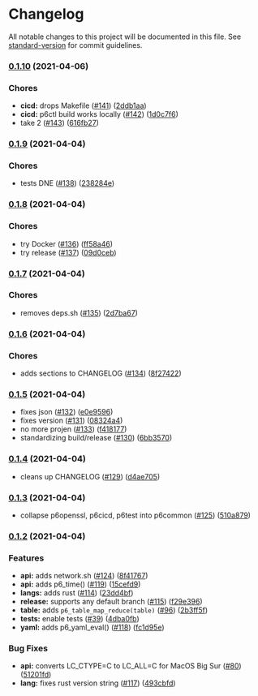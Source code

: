 # Changelog

All notable changes to this project will be documented in this file. See [standard-version](https://github.com/conventional-changelog/standard-version) for commit guidelines.

### [0.1.10](https://github.com/p6m7g8/p6common/compare/v0.1.9...v0.1.10) (2021-04-06)


### Chores

* **cicd:** drops Makefile ([#141](https://github.com/p6m7g8/p6common/issues/141)) ([2ddb1aa](https://github.com/p6m7g8/p6common/commit/2ddb1aa87448f931fa22f113115d509529282e39))
* **cicd:** p6ctl build works locally ([#142](https://github.com/p6m7g8/p6common/issues/142)) ([1d0c7f6](https://github.com/p6m7g8/p6common/commit/1d0c7f679e50caa9ea916e6bf76ec93ed7166c6f))
* take 2 ([#143](https://github.com/p6m7g8/p6common/issues/143)) ([616fb27](https://github.com/p6m7g8/p6common/commit/616fb2766845485ff7a78cd1d3de4433518c8a7e))

### [0.1.9](https://github.com/p6m7g8/p6common/compare/v0.1.8...v0.1.9) (2021-04-04)


### Chores

* tests DNE ([#138](https://github.com/p6m7g8/p6common/issues/138)) ([238284e](https://github.com/p6m7g8/p6common/commit/238284e3f76aa17f2651c7a9de7a1c951870b7ef))

### [0.1.8](https://github.com/p6m7g8/p6common/compare/v0.1.7...v0.1.8) (2021-04-04)


### Chores

* try Docker ([#136](https://github.com/p6m7g8/p6common/issues/136)) ([ff58a46](https://github.com/p6m7g8/p6common/commit/ff58a460a40f33617225f48a2a3404ecb87449da))
* try release ([#137](https://github.com/p6m7g8/p6common/issues/137)) ([09d0ceb](https://github.com/p6m7g8/p6common/commit/09d0ceb77a1404466600fd53a50313d60725106f))

### [0.1.7](https://github.com/p6m7g8/p6common/compare/v0.1.6...v0.1.7) (2021-04-04)


### Chores

* removes deps.sh ([#135](https://github.com/p6m7g8/p6common/issues/135)) ([2d7ba67](https://github.com/p6m7g8/p6common/commit/2d7ba6786fb85f8b9535b5af4e7f65ead53578a2))

### [0.1.6](https://github.com/p6m7g8/p6common/compare/v0.1.5...v0.1.6) (2021-04-04)


### Chores

* adds sections to CHANGELOG ([#134](https://github.com/p6m7g8/p6common/issues/134)) ([8f27422](https://github.com/p6m7g8/p6common/commit/8f27422a68afd382a3a24db0bc6b9b05a5856ce0))

### [0.1.5](https://github.com/p6m7g8/p6common/compare/v0.1.4...v0.1.5) (2021-04-04)


* fixes json ([#132](https://github.com/p6m7g8/p6common/issues/132)) ([e0e9596](https://github.com/p6m7g8/p6common/commit/e0e9596c5d4c642b1715d331863d6ba952b9a591))
* fixes version ([#131](https://github.com/p6m7g8/p6common/issues/131)) ([08324a4](https://github.com/p6m7g8/p6common/commit/08324a42e9a5140fc886ecd26e070dce9befef8e))
* no more projen ([#133](https://github.com/p6m7g8/p6common/issues/133)) ([f418177](https://github.com/p6m7g8/p6common/commit/f418177311542cc37eebe875c198338b3c6165fc))
* standardizing build/release ([#130](https://github.com/p6m7g8/p6common/issues/130)) ([6bb3570](https://github.com/p6m7g8/p6common/commit/6bb3570ba10f8db5b8c8003d06b424a3ac13afd9))

### [0.1.4](https://github.com/p6m7g8/p6common/compare/v0.1.3...v0.1.4) (2021-04-04)


* cleans up CHANGELOG ([#129](https://github.com/p6m7g8/p6common/issues/129)) ([d4ae705](https://github.com/p6m7g8/p6common/commit/d4ae7055dbe9790746fb3078ee2a0b4d88e83ddf))

### [0.1.3](https://github.com/p6m7g8/p6common/compare/v0.1.2...v0.1.3) (2021-04-04)


* collapse p6openssl, p6cicd, p6test into p6common ([#125](https://github.com/p6m7g8/p6common/issues/125)) ([510a879](https://github.com/p6m7g8/p6common/commit/510a879e086eb399fd3162d640daa68a0854e912))

### [0.1.2](https://github.com/p6m7g8/p6common/compare/v0.1.1...v0.1.2) (2021-04-04)


### Features

* **api:** adds network.sh ([#124](https://github.com/p6m7g8/p6common/issues/124)) ([8f41767](https://github.com/p6m7g8/p6common/commit/8f417674751b817cf1b1a71832ddc20b34ecb757))
* **api:** adds p6_time() ([#119](https://github.com/p6m7g8/p6common/issues/119)) ([15cefd9](https://github.com/p6m7g8/p6common/commit/15cefd9db575212c261f38a2dd94476aa1535f0f))
* **langs:** adds rust ([#114](https://github.com/p6m7g8/p6common/issues/114)) ([23dd4bf](https://github.com/p6m7g8/p6common/commit/23dd4bf4d81f633b2a10a12d3334a5eeaea1b4fa))
* **release:** supports any default branch ([#115](https://github.com/p6m7g8/p6common/issues/115)) ([f29e396](https://github.com/p6m7g8/p6common/commit/f29e3969f6566494bb46838d3d69b4d1305d61a3))
* **table:** adds `p6_table_map_reduce(table)` ([#96](https://github.com/p6m7g8/p6common/issues/96)) ([2b3ff5f](https://github.com/p6m7g8/p6common/commit/2b3ff5f6844c1365de06f9cb0ffd39805aefaff9))
* **tests:** enable tests ([#39](https://github.com/p6m7g8/p6common/issues/39)) ([4dba0fb](https://github.com/p6m7g8/p6common/commit/4dba0fb729a21260f83df01d15afd8b21521e5c7))
* **yaml:** adds p6_yaml_eval() ([#118](https://github.com/p6m7g8/p6common/issues/118)) ([fc1d95e](https://github.com/p6m7g8/p6common/commit/fc1d95ea373bc0affa3ef25b114fe922d9d9c70b))


### Bug Fixes

* **api:** converts LC_CTYPE=C to LC_ALL=C for MacOS Big Sur ([#80](https://github.com/p6m7g8/p6common/issues/80)) ([51201fd](https://github.com/p6m7g8/p6common/commit/51201fde7fa58e1b668552b3c5aabce96a9d1a55))
* **lang:** fixes rust version string ([#117](https://github.com/p6m7g8/p6common/issues/117)) ([493cbfd](https://github.com/p6m7g8/p6common/commit/493cbfd7f8d858bf8e905648fc6a0557a65bf656))
